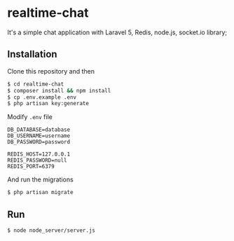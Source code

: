 # realtime-chat
It's a simple chat application with Laravel 5, Redis, node.js, socket.io library;

## Installation
Clone this repository and then

```bash
$ cd realtime-chat
$ composer install && npm install
$ cp .env.example .env
$ php artisan key:generate
```
Modify `.env` file 

```.env
DB_DATABASE=database
DB_USERNAME=username
DB_PASSWORD=password

REDIS_HOST=127.0.0.1
REDIS_PASSWORD=null
REDIS_PORT=6379
```

And run the migrations

```bash
$ php artisan migrate
```

## Run
```bash
$ node node_server/server.js
```
